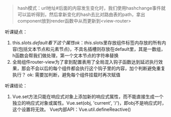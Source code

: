> hash模式：url地址#后面的内容发生变化时，我们使用hashchange事件就可以监听得到，然后拿新变化的hash去比对路由表的path，拿出component放到render函数中从而更新到\<view-router>

听课疑点：
1. this.$slots.default   看下这个属性  ok：this.$slots里存放组件标签内存放的所有内容(包括文本节点和元素节点)，不具名插槽则存放在default里，其是一数组，h函数会帮我们做处理，第一个文本节点的字符串替换
2. 全局组件router-view为了拿到配置表用了全局混入钩子函数达到延迟执行效果，那会不会以后的每个组件都会执行这个钩子里的内容，加个判断避免重复执行？  ok: 需要加判断，避免每个组件挂载时再次赋值



听课结论：
1. Vue.set方法只能在响应式对象上添加新的响应式属性，而不能直接生成一个独立的响应式对象或属性。Vue.set(obj, 'current', '/')，即obj不是响应式时，这个设置将无效。 Vue内部API：Vue.util.defineReactive()